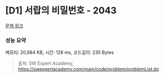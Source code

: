 # [D1] 서랍의 비밀번호 - 2043 

[문제 링크](https://swexpertacademy.com/main/code/problem/problemDetail.do?contestProbId=AV5QJ_8KAx8DFAUq) 

### 성능 요약

메모리: 20,884 KB, 시간: 128 ms, 코드길이: 235 Bytes



> 출처: SW Expert Academy, https://swexpertacademy.com/main/code/problem/problemList.do
